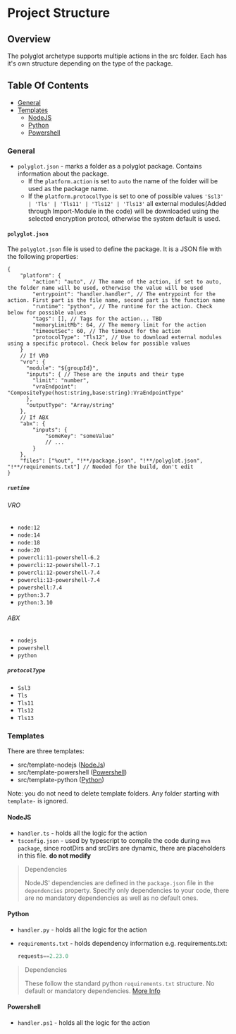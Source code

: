 # Project Structure

## Overview

The polyglot archetype supports multiple actions in the src folder. Each has it's own structure depending on the type of the package.

## Table Of Contents

- [General](#general)
- [Templates](#templates)
  - [NodeJS](#nodejs)
  - [Python](#python)
  - [Powershell](#powershell)

### General

- `polyglot.json` - marks a folder as a polyglot package. Contains information about the package.
  - If the `platform.action` is set to `auto` the name of the folder will be used as the package name.
  - If the `platform.protocolType` is set to one of possible values `'Ssl3' | 'Tls' | 'Tls11' | 'Tls12' | 'Tls13'` all external modules(Added through Import-Module in the code) will be downloaded using the selected encryption protcol, otherwise the system default is used.

#### `polyglot.json`

The `polyglot.json` file is used to define the package. It is a JSON file with the following properties:

```json5
{
    "platform": {
        "action": "auto", // The name of the action, if set to auto, the folder name will be used, otherwise the value will be used
        "entrypoint": "handler.handler", // The entrypoint for the action. First part is the file name, second part is the function name
        "runtime": "python", // The runtime for the action. Check below for possible values
        "tags": [], // Tags for the action... TBD
        "memoryLimitMb": 64, // The memory limit for the action
        "timeoutSec": 60, // The timeout for the action
        "protocolType": "Tls12", // Use to download external modules using a specific protocol. Check below for possible values
    }
    // If VRO
    "vro": {
      "module": "${groupId}",
      "inputs": { // These are the inputs and their type
        "limit": "number",
        "vraEndpoint": "CompositeType(host:string,base:string):VraEndpointType"
      },
      "outputType": "Array/string"
    },
    // If ABX
    "abx": {
        "inputs": {
            "someKey": "someValue"
            // ...
        }
    },
    "files": ["%out", "!**/package.json", "!**/polyglot.json", "!**/requirements.txt"] // Needed for the build, don't edit
}
```

##### `runtime`

###### VRO

- `node:12`
- `node:14`
- `node:18`
- `node:20`
- `powercli:11-powershell-6.2`
- `powercli:12-powershell-7.1`
- `powercli:12-powershell-7.4`
- `powercli:13-powershell-7.4`
- `powershell:7.4`
- `python:3.7`
- `python:3.10`

###### ABX

- `nodejs`
- `powershell`
- `python`

##### `protocolType`

- `Ssl3`
- `Tls`
- `Tls11`
- `Tls12`
- `Tls13`

### Templates

There are three templates:

- src/template-nodejs ([NodeJs](#nodejs))
- src/template-powershell ([Powershell](#powershell))
- src/template-python ([Python](#python))

Note: you do not need to delete template folders. Any folder starting with `template-` is ignored.

#### NodeJS

- `handler.ts` - holds all the logic for the action
- `tsconfig.json` - used by typescript to compile the code during `mvn package`, since rootDirs and srcDirs are dynamic, there are placeholders in this file. **do not modify**

> Dependencies
>
> NodeJS' dependencies are defined in the `package.json` file in the `dependencies` property. Specify only dependencies to your code, there are no mandatory dependencies as well as no default ones.

#### Python

- `handler.py` - holds all the logic for the action
- `requirements.txt` - holds dependency information e.g. requirements.txt:

    ```python
    requests==2.23.0
    ```

> Dependencies
>
> These follow the standard python `requirements.txt` structure. No default or mandatory dependencies. [More Info](https://learnpython.com/blog/python-requirements-file/)

#### Powershell

- `handler.ps1` - holds all the logic for the action
